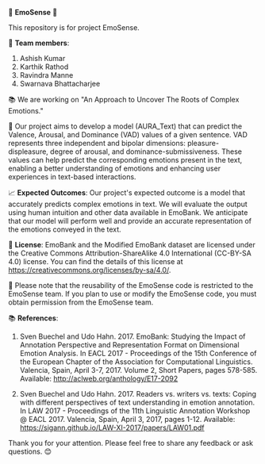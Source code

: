 🌟 **EmoSense** 🌟

This repository is for project EmoSense. 

👥 **Team members**:
1.  Ashish Kumar 
2.  Karthik Rathod 
3.  Ravindra Manne 
4.  Swarnava Bhattacharjee

📚 We are working on "An Approach to Uncover The Roots of Complex Emotions."

🎯 Our project aims to develop a model (AURA_Text) that can predict the Valence, Arousal, and Dominance (VAD) values of a given sentence. VAD represents three independent and bipolar dimensions: pleasure-displeasure, degree of arousal, and dominance-submissiveness. These values can help predict the corresponding emotions present in the text, enabling a better understanding of emotions and enhancing user experiences in text-based interactions.

📈 **Expected Outcomes**:
Our project's expected outcome is a model that accurately predicts complex emotions in text. We will evaluate the output using human intuition and other data available in EmoBank. We anticipate that our model will perform well and provide an accurate representation of the emotions conveyed in the text.

📜 **License**:
EmoBank and the Modified EmoBank dataset are licensed under the Creative Commons Attribution-ShareAlike 4.0 International (CC-BY-SA 4.0) license. You can find the details of this license at https://creativecommons.org/licenses/by-sa/4.0/.

🚫 Please note that the reusability of the EmoSense code is restricted to the EmoSense team. If you plan to use or modify the EmoSense code, you must obtain permission from the EmoSense team.

📚 **References**:
1. Sven Buechel and Udo Hahn. 2017. EmoBank: Studying the Impact of Annotation Perspective and Representation Format on Dimensional Emotion Analysis. In EACL 2017 - Proceedings of the 15th Conference of the European Chapter of the Association for Computational Linguistics. Valencia, Spain, April 3-7, 2017. Volume 2, Short Papers, pages 578-585. Available: http://aclweb.org/anthology/E17-2092

2. Sven Buechel and Udo Hahn. 2017. Readers vs. writers vs. texts: Coping with different perspectives of text understanding in emotion annotation. In LAW 2017 - Proceedings of the 11th Linguistic Annotation Workshop @ EACL 2017. Valencia, Spain, April 3, 2017, pages 1-12. Available: https://sigann.github.io/LAW-XI-2017/papers/LAW01.pdf

Thank you for your attention. Please feel free to share any feedback or ask questions. 😊
